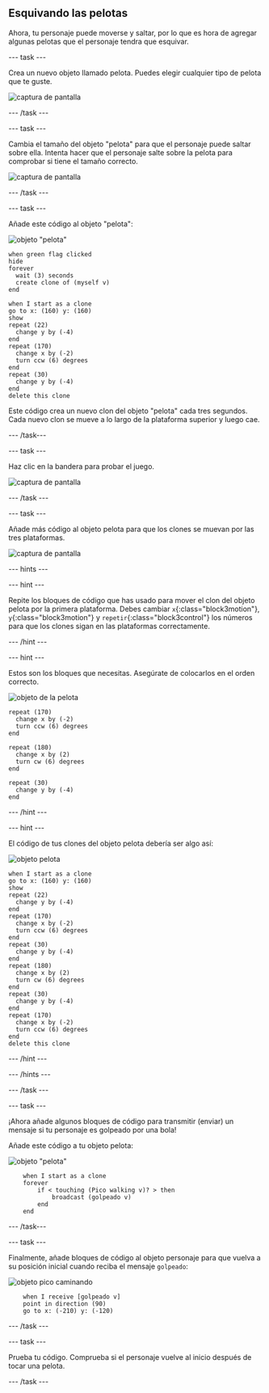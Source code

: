 ## Esquivando las pelotas

Ahora, tu personaje puede moverse y saltar, por lo que es hora de agregar algunas pelotas que el personaje tendra que esquivar.

--- task ---

Crea un nuevo objeto llamado pelota. Puedes elegir cualquier tipo de pelota que te guste.

![captura de pantalla](images/dodge-balls.png)

--- /task ---

--- task ---

Cambia el tamaño del objeto "pelota" para que el personaje puede saltar sobre ella. Intenta hacer que el personaje salte sobre la pelota para comprobar si tiene el tamaño correcto.

![captura de pantalla](images/dodge-ball-resize.png)

--- /task ---

--- task ---

Añade este código al objeto "pelota":

![objeto "pelota"](images/ball_sprite.png)

```blocks3
when green flag clicked
hide
forever 
  wait (3) seconds
  create clone of (myself v)
end
```

```blocks3
when I start as a clone
go to x: (160) y: (160)
show
repeat (22) 
  change y by (-4)
end
repeat (170) 
  change x by (-2)
  turn ccw (6) degrees
end
repeat (30) 
  change y by (-4)
end
delete this clone
```

Este código crea un nuevo clon del objeto "pelota" cada tres segundos. Cada nuevo clon se mueve a lo largo de la plataforma superior y luego cae.

--- /task---

--- task ---

Haz clic en la bandera para probar el juego.

![captura de pantalla](images/dodge-ball-test.png)

--- /task ---

--- task ---

Añade más código al objeto pelota para que los clones se muevan por las tres plataformas.

![captura de pantalla](images/dodge-ball-more-motion.png)

--- hints ---

--- hint ---

Repite los bloques de código que has usado para mover el clon del objeto pelota por la primera plataforma. Debes cambiar `x`{:class="block3motion"}, `y`{:class="block3motion"} y `repetir`{:class="block3control"} los números para que los clones sigan en las plataformas correctamente.

--- /hint ---

--- hint ---

Estos son los bloques que necesitas. Asegúrate de colocarlos en el orden correcto.

![objeto de la pelota](images/ball_sprite.png)

```blocks3
repeat (170) 
  change x by (-2)
  turn ccw (6) degrees
end

repeat (180) 
  change x by (2)
  turn cw (6) degrees
end

repeat (30) 
  change y by (-4)
end
```

--- /hint ---

--- hint ---

El código de tus clones del objeto pelota debería ser algo así:

![objeto pelota](images/ball_sprite.png)

```blocks3
when I start as a clone
go to x: (160) y: (160)
show
repeat (22) 
  change y by (-4)
end
repeat (170) 
  change x by (-2)
  turn ccw (6) degrees
end
repeat (30) 
  change y by (-4)
end
repeat (180) 
  change x by (2)
  turn cw (6) degrees
end
repeat (30) 
  change y by (-4)
end
repeat (170) 
  change x by (-2)
  turn ccw (6) degrees
end
delete this clone
```

--- /hint ---

--- /hints ---

--- /task ---

--- task ---

¡Ahora añade algunos bloques de código para transmitir (enviar) un mensaje si tu personaje es golpeado por una bola!

Añade este código a tu objeto pelota:

![objeto "pelota"](images/ball_sprite.png)

```blocks3
    when I start as a clone
    forever
        if < touching (Pico walking v)? > then
            broadcast (golpeado v)
        end
    end
```

--- /task---

--- task ---

Finalmente, añade bloques de código al objeto personaje para que vuelva a su posición inicial cuando reciba el mensaje `golpeado`:

![objeto pico caminando](images/pico_walking_sprite.png)

```blocks3
    when I receive [golpeado v]
    point in direction (90)
    go to x: (-210) y: (-120)
```

--- /task ---

--- task ---

Prueba tu código. Comprueba si el personaje vuelve al inicio después de tocar una pelota.

--- /task ---
